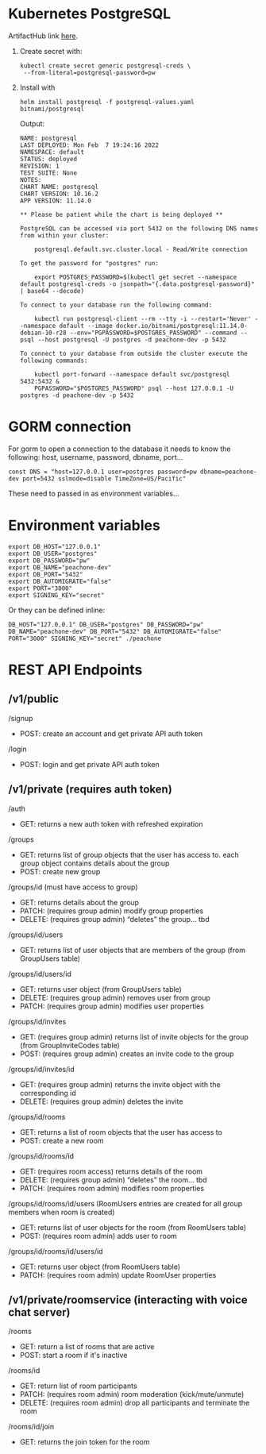 # Kubernetes PostgreSQL
ArtifactHub link [here](https://artifacthub.io/packages/helm/bitnami/postgresql).

1. Create secret with:

    ```
    kubectl create secret generic postgresql-creds \
     --from-literal=postgresql-password=pw
    ```
    
2. Install with 

    ```
    helm install postgresql -f postgresql-values.yaml bitnami/postgresql
    ```

    Output:

    ```
    NAME: postgresql
    LAST DEPLOYED: Mon Feb  7 19:24:16 2022
    NAMESPACE: default
    STATUS: deployed
    REVISION: 1
    TEST SUITE: None
    NOTES:
    CHART NAME: postgresql
    CHART VERSION: 10.16.2
    APP VERSION: 11.14.0

    ** Please be patient while the chart is being deployed **

    PostgreSQL can be accessed via port 5432 on the following DNS names from within your cluster:

        postgresql.default.svc.cluster.local - Read/Write connection

    To get the password for "postgres" run:

        export POSTGRES_PASSWORD=$(kubectl get secret --namespace default postgresql-creds -o jsonpath="{.data.postgresql-password}" | base64 --decode)

    To connect to your database run the following command:

        kubectl run postgresql-client --rm --tty -i --restart='Never' --namespace default --image docker.io/bitnami/postgresql:11.14.0-debian-10-r28 --env="PGPASSWORD=$POSTGRES_PASSWORD" --command -- psql --host postgresql -U postgres -d peachone-dev -p 5432

    To connect to your database from outside the cluster execute the following commands:

        kubectl port-forward --namespace default svc/postgresql 5432:5432 &
        PGPASSWORD="$POSTGRES_PASSWORD" psql --host 127.0.0.1 -U postgres -d peachone-dev -p 5432
    ```

# GORM connection

For gorm to open a connection to the database it needs to know the following: host, username, password, dbname, port... 

```
const DNS = "host=127.0.0.1 user=postgres password=pw dbname=peachone-dev port=5432 sslmode=disable TimeZone=US/Pacific"
```

These need to passed in as environment variables...

# Environment variables

```
export DB_HOST="127.0.0.1"
export DB_USER="postgres"
export DB_PASSWORD="pw"
export DB_NAME="peachone-dev"
export DB_PORT="5432"
export DB_AUTOMIGRATE="false"
export PORT="3000"
export SIGNING_KEY="secret"
```

Or they can be defined inline:

```
DB_HOST="127.0.0.1" DB_USER="postgres" DB_PASSWORD="pw" DB_NAME="peachone-dev" DB_PORT="5432" DB_AUTOMIGRATE="false" PORT="3000" SIGNING_KEY="secret" ./peachone
```

# REST API Endpoints

## /v1/public
/signup
- POST: create an account and get private API auth token
  
/login
- POST: login and get private API auth token

## /v1/private (requires auth token)
/auth
- GET: returns a new auth token with refreshed expiration

/groups
- GET: returns list of group objects that the user has access to. each group object contains details about the group
- POST: create new group

/groups/id (must have access to group)
- GET: returns details about the group
- PATCH: (requires group admin) modify group properties
- DELETE: (requires group admin) “deletes” the group… tbd

/groups/id/users
- GET: returns list of user objects that are members of the group (from GroupUsers table)

/groups/id/users/id
- GET: returns user object (from GroupUsers table)
- DELETE: (requires group admin) removes user from group 
- PATCH: (requires group admin) modifies user properties 

/groups/id/invites
- GET: (requires group admin) returns list of invite objects for the group (from GroupInviteCodes table)
- POST: (requires group admin) creates an invite code to the group

/groups/id/invites/id
- GET: (requires group admin) returns the invite object with the corresponding id
- DELETE: (requires group admin) deletes the invite

/groups/id/rooms
- GET: returns a list of room objects that the user has access to
- POST: create a new room

/groups/id/rooms/id
- GET: (requires room access) returns details of the room
- DELETE: (requires group admin) “deletes” the room… tbd
- PATCH: (requires room admin) modifies room properties

/groups/id/rooms/id/users (RoomUsers entries are created for all group members when room is created)
- GET: returns list of user objects for the room (from RoomUsers table)
- POST: (requires room admin) adds user to room

/groups/id/rooms/id/users/id
- GET: returns user object (from RoomUsers table)
- PATCH: (requires room admin) update RoomUser properties

## /v1/private/roomservice (interacting with voice chat server)
/rooms
- GET: return a list of rooms that are active
- POST: start a room if it's inactive

/rooms/id
- GET: return list of room participants
- PATCH: (requires room admin) room moderation (kick/mute/unmute)
- DELETE: (requires room admin) drop all participants and terminate the room

/rooms/id/join
- GET: returns the join token for the room
